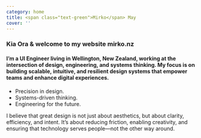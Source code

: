 ```yaml
---
category: home
title: <span class="text-green">Mirko</span> May
cover: ''
---
```


### Kia Ora & welcome to my website **mirko.nz**

#### I’m a UI Engineer living in Wellington, New Zealand, working at the intersection of design, engineering, and systems thinking. My focus is on building scalable, intuitive, and resilient design systems that empower teams and enhance digital experiences.

* Precision in design.
* Systems-driven thinking.
* Engineering for the future.

I believe that great design is not just about aesthetics, but about clarity, efficiency, and intent. It’s about reducing friction, enabling creativity, and ensuring that technology serves people—not the other way around.